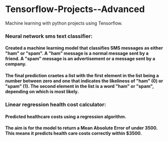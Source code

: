 # Tensorflow-Projects--Advanced
Machine learning with python projects using Tensorflow.
### Neural network sms text classifier:
#### Created a machine learning model that classifies SMS messages as either "ham" or "spam". A "ham" message is a normal message sent by a friend. A "spam" message is an advertisement or a message sent by a company.

#### The final prediction craetes a list with the first element in the list being a number between zero and one that indicates the likeliness of "ham" (0) or "spam" (1). The second element in the list is a word "ham" or "spam", depending on which is most likely.

### Linear regression health cost calculator:
#### Predicted healthcare costs using a regression algorithm.

#### The aim is for the model to return a Mean Absolute Error of under 3500. This means it predicts health care costs correctly within $3500.
